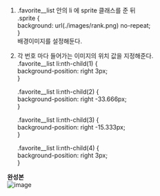 <!-- sprite 이미지 --><br><br>

1. .favorite__list 안의 li 에 sprite 클래스를 준 뒤 <br>
    .sprite {<br>
      background: url(./images/rank.png) no-repeat;<br>
    }<br>
    배경이미지를 설정해둔다.<br>

2. 각 번호 마다 들어가는 이미지의 위치 값을 지정해준다.<br>
   .favorite__list li:nth-child(1) {<br>
    background-position: right 3px;<br>
  }<br>

      .favorite__list li:nth-child(2) {<br>
        background-position: right -33.666px;<br>
      }<br>


      .favorite__list li:nth-child(3) {<br>
        background-position: right -15.333px;<br>
      }<br>


      .favorite__list li:nth-child(4) {<br>
        background-position: right 3px;<br>
      }<br>

**완성본**<br>
![image](https://github.com/seonyeongyoon/home-work/assets/66238849/b9b6dc5e-2010-4f2e-9bba-045cde7b3f85)
